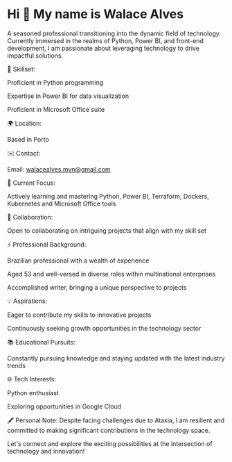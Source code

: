 Hi 👋 My name is Walace Alves
=============================

A seasoned professional transitioning into the dynamic field of technology. Currently immersed in the realms of Python, Power BI, and front-end development, I am passionate about leveraging technology to drive impactful solutions.

🧠 Skillset:

Proficient in Python programming

Expertise in Power BI for data visualization

Proficient in Microsoft Office suite


🌍 Location:

Based in Porto


✉️ Contact:

Email: walacealves.mvn@gmail.com


🚀 Current Focus:

Actively learning and mastering Python, Power BI, Terraform, Dockers, Kubernetes and Microsoft Office tools

🤝 Collaboration:

Open to collaborating on intriguing projects that align with my skill set

⚡ Professional Background:

Brazilian professional with a wealth of experience

Aged 53 and well-versed in diverse roles within multinational enterprises

Accomplished writer, bringing a unique perspective to projects


💡 Aspirations:

Eager to contribute my skills to innovative projects

Continuously seeking growth opportunities in the technology sector


📚 Educational Pursuits:

Constantly pursuing knowledge and staying updated with the latest industry trends


🌐 Tech Interests:

Python enthusiast

Exploring opportunities in Google Cloud


🖋️ Personal Note:
Despite facing challenges due to Ataxia, I am resilient and committed to making significant contributions in the technology space.

Let's connect and explore the exciting possibilities at the intersection of technology and innovation!

